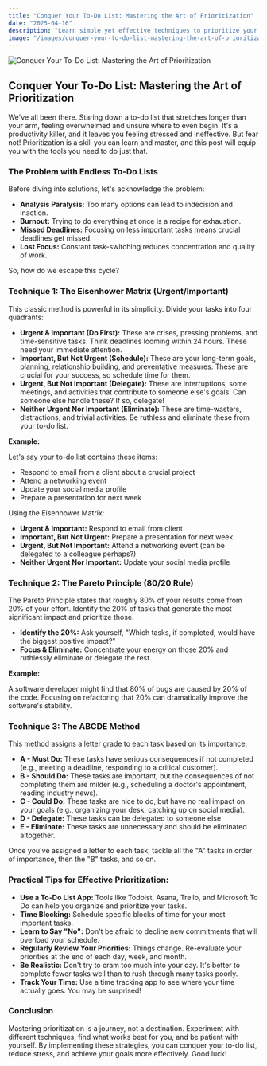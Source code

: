 ```yaml
---
title: "Conquer Your To-Do List: Mastering the Art of Prioritization"
date: "2025-04-16"
description: "Learn simple yet effective techniques to prioritize your tasks and finally feel in control of your workload."
image: "/images/conquer-your-to-do-list-mastering-the-art-of-prioritization.png"
---
```


![Conquer Your To-Do List: Mastering the Art of Prioritization](/images/conquer-your-to-do-list-mastering-the-art-of-prioritization.png)

## Conquer Your To-Do List: Mastering the Art of Prioritization

We've all been there. Staring down a to-do list that stretches longer than your arm, feeling overwhelmed and unsure where to even begin. It's a productivity killer, and it leaves you feeling stressed and ineffective. But fear not! Prioritization is a skill you can learn and master, and this post will equip you with the tools you need to do just that.

### The Problem with Endless To-Do Lists

Before diving into solutions, let's acknowledge the problem:

*   **Analysis Paralysis:** Too many options can lead to indecision and inaction.
*   **Burnout:** Trying to do everything at once is a recipe for exhaustion.
*   **Missed Deadlines:** Focusing on less important tasks means crucial deadlines get missed.
*   **Lost Focus:** Constant task-switching reduces concentration and quality of work.

So, how do we escape this cycle?

### Technique 1: The Eisenhower Matrix (Urgent/Important)

This classic method is powerful in its simplicity.  Divide your tasks into four quadrants:

*   **Urgent & Important (Do First):** These are crises, pressing problems, and time-sensitive tasks.  Think deadlines looming within 24 hours. These need your immediate attention.
*   **Important, But Not Urgent (Schedule):** These are your long-term goals, planning, relationship building, and preventative measures.  These are crucial for your success, so schedule time for them.
*   **Urgent, But Not Important (Delegate):** These are interruptions, some meetings, and activities that contribute to someone else's goals.  Can someone else handle these? If so, delegate!
*   **Neither Urgent Nor Important (Eliminate):** These are time-wasters, distractions, and trivial activities.  Be ruthless and eliminate these from your to-do list.

**Example:**

Let's say your to-do list contains these items:

*   Respond to email from a client about a crucial project
*   Attend a networking event
*   Update your social media profile
*   Prepare a presentation for next week

Using the Eisenhower Matrix:

*   **Urgent & Important:** Respond to email from client
*   **Important, But Not Urgent:** Prepare a presentation for next week
*   **Urgent, But Not Important:** Attend a networking event (can be delegated to a colleague perhaps?)
*   **Neither Urgent Nor Important:** Update your social media profile

### Technique 2: The Pareto Principle (80/20 Rule)

The Pareto Principle states that roughly 80% of your results come from 20% of your effort.  Identify the 20% of tasks that generate the most significant impact and prioritize those.

*   **Identify the 20%:** Ask yourself, "Which tasks, if completed, would have the biggest positive impact?"
*   **Focus & Eliminate:** Concentrate your energy on those 20% and ruthlessly eliminate or delegate the rest.

**Example:**

A software developer might find that 80% of bugs are caused by 20% of the code. Focusing on refactoring that 20% can dramatically improve the software's stability.

### Technique 3: The ABCDE Method

This method assigns a letter grade to each task based on its importance:

*   **A - Must Do:** These tasks have serious consequences if not completed (e.g., meeting a deadline, responding to a critical customer).
*   **B - Should Do:** These tasks are important, but the consequences of not completing them are milder (e.g., scheduling a doctor's appointment, reading industry news).
*   **C - Could Do:** These tasks are nice to do, but have no real impact on your goals (e.g., organizing your desk, catching up on social media).
*   **D - Delegate:** These tasks can be delegated to someone else.
*   **E - Eliminate:** These tasks are unnecessary and should be eliminated altogether.

Once you've assigned a letter to each task, tackle all the "A" tasks in order of importance, then the "B" tasks, and so on.

### Practical Tips for Effective Prioritization:

*   **Use a To-Do List App:** Tools like Todoist, Asana, Trello, and Microsoft To Do can help you organize and prioritize your tasks.
*   **Time Blocking:** Schedule specific blocks of time for your most important tasks.
*   **Learn to Say "No":** Don't be afraid to decline new commitments that will overload your schedule.
*   **Regularly Review Your Priorities:**  Things change.  Re-evaluate your priorities at the end of each day, week, and month.
*   **Be Realistic:** Don't try to cram too much into your day.  It's better to complete fewer tasks well than to rush through many tasks poorly.
*   **Track Your Time:** Use a time tracking app to see where your time actually goes. You may be surprised!

### Conclusion

Mastering prioritization is a journey, not a destination. Experiment with different techniques, find what works best for you, and be patient with yourself. By implementing these strategies, you can conquer your to-do list, reduce stress, and achieve your goals more effectively. Good luck!
